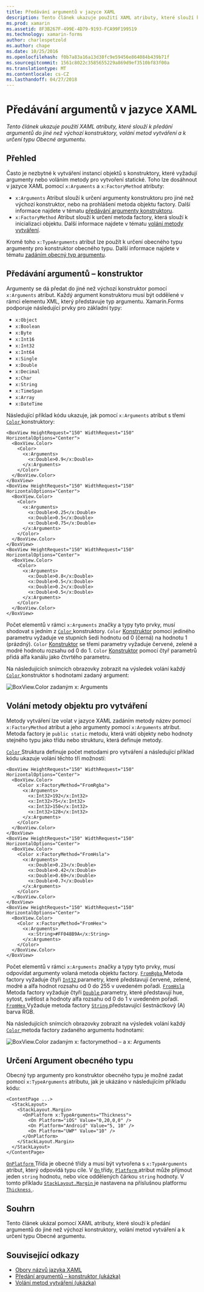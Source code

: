 ```yaml
---
title: Předávání argumentů v jazyce XAML
description: Tento článek ukazuje použití XAML atributy, které slouží k předání argumentů do jiné než výchozí konstruktory, volání metod vytváření a k určení typu Obecné argumentu.
ms.prod: xamarin
ms.assetid: 8F3B267F-499E-4D79-9193-FCA99F199519
ms.technology: xamarin-forms
author: charlespetzold
ms.author: chape
ms.date: 10/25/2016
ms.openlocfilehash: f0b7a83a16a13d38fc9e59456e864084b439b71f
ms.sourcegitcommit: 1561c8022c3585655229a869d9ef3510bf83f00a
ms.translationtype: MT
ms.contentlocale: cs-CZ
ms.lasthandoff: 04/27/2018
---
```

# <a name="passing-arguments-in-xaml"></a>Předávání argumentů v jazyce XAML

_Tento článek ukazuje použití XAML atributy, které slouží k předání argumentů do jiné než výchozí konstruktory, volání metod vytváření a k určení typu Obecné argumentu._

## <a name="overview"></a>Přehled

Často je nezbytné k vytváření instancí objektů s konstruktory, které vyžadují argumenty nebo voláním metody pro vytvoření statické. Toho lze dosáhnout v jazyce XAML pomocí `x:Arguments` a `x:FactoryMethod` atributy:

- `x:Arguments` Atribut slouží k určení argumenty konstruktoru pro jiné než výchozí konstruktor, nebo na prohlášení metoda objektu factory. Další informace najdete v tématu [předávání argumenty konstruktoru](#constructor_arguments).
- `x:FactoryMethod` Atribut slouží k určení metoda factory, která slouží k inicializaci objektu. Další informace najdete v tématu [volání metody vytváření](#factory_methods).

Kromě toho `x:TypeArguments` atribut lze použít k určení obecného typu argumenty pro konstruktor obecného typu. Další informace najdete v tématu [zadáním obecný typ argumentu](#generic_type_arguments).

<a name="constructor_arguments" />

## <a name="passing-constructor-arguments"></a>Předávání argumentů – konstruktor

Argumenty se dá předat do jiné než výchozí konstruktor pomocí `x:Arguments` atribut. Každý argument konstruktoru musí být oddělené v rámci elementu XML, který představuje typ argumentu. Xamarin.Forms podporuje následující prvky pro základní typy:

- `x:Object`
- `x:Boolean`
- `x:Byte`
- `x:Int16`
- `x:Int32`
- `x:Int64`
- `x:Single`
- `x:Double`
- `x:Decimal`
- `x:Char`
- `x:String`
- `x:TimeSpan`
- `x:Array`
- `x:DateTime`

Následující příklad kódu ukazuje, jak pomocí `x:Arguments` atribut s třemi [ `Color` ](https://developer.xamarin.com/api/type/Xamarin.Forms.Color/) konstruktory:

```xaml
<BoxView HeightRequest="150" WidthRequest="150" HorizontalOptions="Center">
  <BoxView.Color>
    <Color>
      <x:Arguments>
        <x:Double>0.9</x:Double>
      </x:Arguments>
    </Color>
  </BoxView.Color>
</BoxView>
<BoxView HeightRequest="150" WidthRequest="150" HorizontalOptions="Center">
  <BoxView.Color>
    <Color>
      <x:Arguments>
        <x:Double>0.25</x:Double>
        <x:Double>0.5</x:Double>
        <x:Double>0.75</x:Double>
      </x:Arguments>
    </Color>
  </BoxView.Color>
</BoxView>
<BoxView HeightRequest="150" WidthRequest="150" HorizontalOptions="Center">
  <BoxView.Color>
    <Color>
      <x:Arguments>
        <x:Double>0.8</x:Double>
        <x:Double>0.5</x:Double>
        <x:Double>0.2</x:Double>
        <x:Double>0.5</x:Double>
      </x:Arguments>
    </Color>
  </BoxView.Color>
</BoxView>
```

Počet elementů v rámci `x:Arguments` značky a typy tyto prvky, musí shodovat s jedním z [ `Color` ](https://developer.xamarin.com/api/type/Xamarin.Forms.Color/) konstruktory. `Color` [Konstruktor](https://developer.xamarin.com/api/constructor/Xamarin.Forms.Color.Color/p/System.Double/) pomocí jediného parametru vyžaduje ve stupních šedi hodnotu od 0 (černá) na hodnotu 1 (prázdný). `Color` [Konstruktor](https://developer.xamarin.com/api/constructor/Xamarin.Forms.Color.Color/p/System.Double/System.Double/System.Double/) se třemi parametry vyžaduje červené, zelené a modré hodnotu rozsahu od 0 do 1. `Color` [Konstruktor](https://developer.xamarin.com/api/constructor/Xamarin.Forms.Color.Color/p/System.Double/System.Double/System.Double/System.Double/) pomocí čtyř parametrů přidá alfa kanálu jako čtvrtého parametru.

Na následujících snímcích obrazovky zobrazit na výsledek volání každý [ `Color` ](https://developer.xamarin.com/api/type/Xamarin.Forms.Color/) konstruktor s hodnotami zadaný argument:

![](passing-arguments-images/passing-arguments.png "BoxView.Color zadaným x: Arguments")

<a name="factory_methods" />

## <a name="calling-factory-methods"></a>Volání metody objektu pro vytváření

Metody vytváření lze volat v jazyce XAML zadáním metody název pomocí `x:FactoryMethod` atribut a jeho argumenty pomocí `x:Arguments` atribut. Metoda factory je `public static` metodu, která vrátí objekty nebo hodnoty stejného typu jako třídu nebo strukturu, která definuje metody.

[ `Color` ](https://developer.xamarin.com/api/type/Xamarin.Forms.Color/) Struktura definuje počet metodami pro vytváření a následující příklad kódu ukazuje volání těchto tří možností:

```xaml
<BoxView HeightRequest="150" WidthRequest="150" HorizontalOptions="Center">
  <BoxView.Color>
    <Color x:FactoryMethod="FromRgba">
      <x:Arguments>
        <x:Int32>192</x:Int32>
        <x:Int32>75</x:Int32>
        <x:Int32>150</x:Int32>                      
        <x:Int32>128</x:Int32>
      </x:Arguments>
    </Color>
  </BoxView.Color>
</BoxView>
<BoxView HeightRequest="150" WidthRequest="150" HorizontalOptions="Center">
  <BoxView.Color>
    <Color x:FactoryMethod="FromHsla">
      <x:Arguments>
        <x:Double>0.23</x:Double>
        <x:Double>0.42</x:Double>
        <x:Double>0.69</x:Double>
        <x:Double>0.7</x:Double>
      </x:Arguments>
    </Color>
  </BoxView.Color>
</BoxView>
<BoxView HeightRequest="150" WidthRequest="150" HorizontalOptions="Center">
  <BoxView.Color>
    <Color x:FactoryMethod="FromHex">
      <x:Arguments>
        <x:String>#FF048B9A</x:String>
      </x:Arguments>
    </Color>
  </BoxView.Color>
</BoxView>
```

Počet elementů v rámci `x:Arguments` značky a typy tyto prvky, musí odpovídat argumenty volaná metoda objektu factory. [ `FromRgba` ](https://developer.xamarin.com/api/member/Xamarin.Forms.Color.FromRgba/p/System.Int32/System.Int32/System.Int32/System.Int32/) Metoda factory vyžaduje čtyři [ `Int32` ](https://docs.microsoft.com/dotnet/api/system.int32) parametry, které představují červené, zelené, modré a alfa hodnot rozsahu od 0 do 255 v uvedeném pořadí. [ `FromHsla` ](https://developer.xamarin.com/api/member/Xamarin.Forms.Color.FromHsla/p/System.Double/System.Double/System.Double/System.Double/) Metoda factory vyžaduje čtyři [ `Double` ](https://docs.microsoft.com/dotnet/api/system.double) parametry, které představují hue, sytost, světlost a hodnoty alfa rozsahu od 0 do 1 v uvedeném pořadí. [ `FromHex` ](https://developer.xamarin.com/api/member/Xamarin.Forms.Color.FromHex/p/System.String/) Vyžaduje metoda factory [ `String` ](https://docs.microsoft.com/dotnet/api/system.string) představující šestnáctkový (A) barva RGB.

Na následujících snímcích obrazovky zobrazit na výsledek volání každý [ `Color` ](https://developer.xamarin.com/api/type/Xamarin.Forms.Color/) metoda factory zadaného argumentu hodnotami:

![](passing-arguments-images/factory-methods.png "BoxView.Color zadaným x: factorymethod – a x: Arguments")

<a name="generic_type_arguments" />

## <a name="specifying-a-generic-type-argument"></a>Určení Argument obecného typu

Obecný typ argumenty pro konstruktor obecného typu je možné zadat pomocí `x:TypeArguments` atributu, jak je ukázáno v následujícím příkladu kódu:

```xaml
<ContentPage ...>
  <StackLayout>
    <StackLayout.Margin>
      <OnPlatform x:TypeArguments="Thickness">
        <On Platform="iOS" Value="0,20,0,0" />
        <On Platform="Android" Value="5, 10" />
        <On Platform="UWP" Value="10" />
      </OnPlatform>
    </StackLayout.Margin>
  </StackLayout>
</ContentPage>
```

[ `OnPlatform` ](https://developer.xamarin.com/api/type/Xamarin.Forms.OnPlatform%3CT%3E/) Třída je obecné třídy a musí být vytvořena s `x:TypeArguments` atribut, který odpovídá typu cíle. V [ `On` ](https://developer.xamarin.com/api/type/Xamarin.Forms.On/) třídy, [ `Platform` ](https://developer.xamarin.com/api/property/Xamarin.Forms.On.Platform/) atribut může přijmout jeden `string` hodnotu, nebo více oddělených čárkou `string` hodnoty. V tomto příkladu [ `StackLayout.Margin` ](https://developer.xamarin.com/api/property/Xamarin.Forms.View.Margin/) je nastavena na příslušnou platformu [ `Thickness` ](https://developer.xamarin.com/api/type/Xamarin.Forms.Thickness/).

## <a name="summary"></a>Souhrn

Tento článek ukázal pomocí XAML atributy, které slouží k předání argumentů do jiné než výchozí konstruktory, volání metod vytváření a k určení typu Obecné argumentu.


## <a name="related-links"></a>Související odkazy

- [Obory názvů jazyka XAML](~/xamarin-forms/xaml/namespaces.md)
- [Předání argumentů – konstruktor (ukázka)](https://developer.xamarin.com/samples/xamarin-forms/xaml/passingconstructorarguments/)
- [Volání metod vytváření (ukázka)](https://developer.xamarin.com/samples/xamarin-forms/xaml/callingfactorymethods/)

